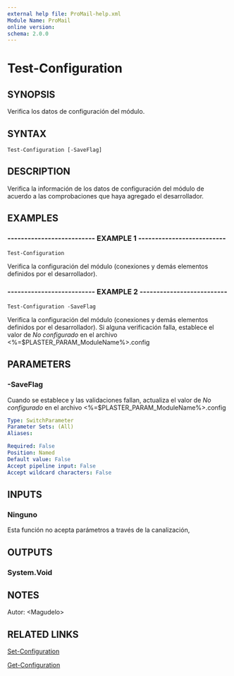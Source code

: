 ```yaml
---
external help file: ProMail-help.xml
Module Name: ProMail
online version: 
schema: 2.0.0
---
```


# Test-Configuration

## SYNOPSIS
Verifica los datos de configuración del módulo.

## SYNTAX

```
Test-Configuration [-SaveFlag]
```

## DESCRIPTION
Verifica la información de los datos de configuración del módulo de acuerdo a las comprobaciones que haya agregado el desarrollador.

## EXAMPLES

### -------------------------- EXAMPLE 1 --------------------------
```
Test-Configuration
```

Verifica la configuración del módulo (conexiones y demás elementos definidos por el desarrollador).

### -------------------------- EXAMPLE 2 --------------------------
```
Test-Configuration -SaveFlag
```

Verifica la configuración del módulo (conexiones y demás elementos definidos por el desarrollador).
Si alguna verificación falla, establece el valor de *No configurado* en el archivo \<%=$PLASTER_PARAM_ModuleName%\>.config

## PARAMETERS

### -SaveFlag
Cuando se establece y las validaciones fallan, actualiza el valor de *No configurado* en el archivo \<%=$PLASTER_PARAM_ModuleName%\>.config

```yaml
Type: SwitchParameter
Parameter Sets: (All)
Aliases: 

Required: False
Position: Named
Default value: False
Accept pipeline input: False
Accept wildcard characters: False
```

## INPUTS

### Ninguno
Esta función no acepta parámetros a través de la canalización,

## OUTPUTS

### System.Void

## NOTES
Autor: \<Magudelo\>

## RELATED LINKS

[Set-Configuration](Set-Configuration.md)

[Get-Configuration](Get-Configuration.md)

